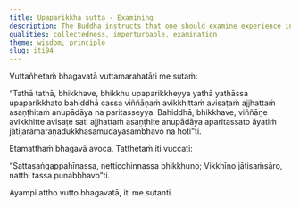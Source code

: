 ```yaml
---
title: Upaparikkha sutta - Examining
description: The Buddha instructs that one should examine experience in such a way that consciousness does not become scattered among external sense objects, fixated internally, or entangled through grasping.
qualities: collectedness, imperturbable, examination
theme: wisdom, principle
slug: iti94
---
```


Vuttañhetaṁ bhagavatā vuttamarahatāti me sutaṁ:

“Tathā tathā, bhikkhave, bhikkhu upaparikkheyya yathā yathāssa upaparikkhato bahiddhā cassa viññāṇaṁ avikkhittaṁ avisaṭaṁ ajjhattaṁ asaṇṭhitaṁ anupādāya na paritasseyya. Bahiddhā, bhikkhave, viññāṇe avikkhitte avisaṭe sati ajjhattaṁ asaṇṭhite anupādāya aparitassato āyatiṁ jātijarāmaraṇadukkhasamudayasambhavo na hotī”ti.

Etamatthaṁ bhagavā avoca. Tatthetaṁ iti vuccati:

“Sattasaṅgappahīnassa,
netticchinnassa bhikkhuno;
Vikkhīṇo jātisaṁsāro,
natthi tassa punabbhavo”ti.

Ayampi attho vutto bhagavatā, iti me sutanti.
